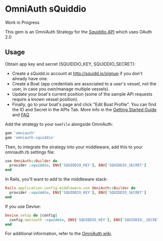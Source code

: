 OmniAuth sQuiddio
================
Work in Progress

This gem is an OmniAuth Strategy for the [Squiddio API](https://github.com/mauroc/signalk-oauth-node/blob/master/API.md) which uses OAuth 2.0

Usage
-----

Obtain app key and secret (SQUIDDIO_KEY, SQUIDDIO_SECRET):
* Create a sQuidd.io account at http://squidd.io/signup if you don't already have one.
* Create a Boat (app credentials are associated to a user's vessel, not the user, in case you own/manage multiple vessels).
* Update your boat's current position (some of the sample API requests require a known vessel position).
* Finally, go to your boat's page and click "Edit Boat Profile". You can find the ID and Secret in the APIs Tab.
More info in the [Getting Started Guide](http://squidd.io/getting_started) and [FAQ](http://squidd.io/faq)

Add the strategy to your `Gemfile` alongside OmniAuth:

```ruby
gem 'omniauth'
gem 'omniauth-squiddio'
```

Then, to integrate the strategy into your middleware, add this to your omniauth.rb settings file:

```ruby
use OmniAuth::Builder do
  provider :squiddio, ENV['SQUIDDIO_KEY'], ENV['SQUIDDIO_SECRET']
end
```

In Rails, you'll want to add to the middleware stack:

```ruby
Rails.application.config.middleware.use OmniAuth::Builder do
  provider :squiddio, ENV['SQUIDDIO_KEY'], ENV['SQUIDDIO_SECRET']
end
```

If you use Devise:

```ruby
Devise.setup do |config|
  config.omniauth :squiddio, ENV['SQUIDDIO_KEY'], ENV['SQUIDDIO__SECRET']
end
```

For additional information, refer to the [OmniAuth wiki](https://github.com/intridea/omniauth/wiki).

